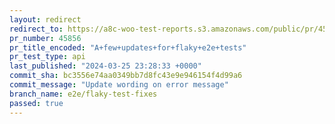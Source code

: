 ```yaml
---
layout: redirect
redirect_to: https://a8c-woo-test-reports.s3.amazonaws.com/public/pr/45856/api/index.html
pr_number: 45856
pr_title_encoded: "A+few+updates+for+flaky+e2e+tests"
pr_test_type: api
last_published: "2024-03-25 23:28:33 +0000"
commit_sha: bc3556e74aa0349bb7d8fc43e9e946154f4d99a6
commit_message: "Update wording on error message"
branch_name: e2e/flaky-test-fixes
passed: true
---
```

